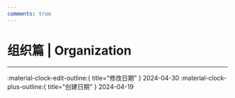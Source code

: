 ```yaml
---
comments: true
---
```


# 组织篇 | Organization

 

---

:material-clock-edit-outline:{ title="修改日期" } 2024-04-30
:material-clock-plus-outline:{ title="创建日期" } 2024-04-19
